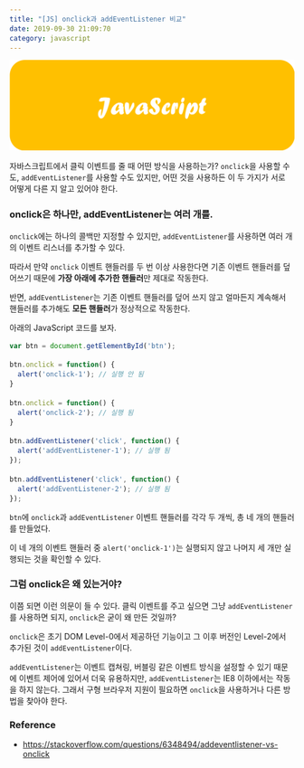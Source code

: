 ```yaml
---
title: "[JS] onclick과 addEventListener 비교"
date: 2019-09-30 21:09:70
category: javascript
---
```


![](images/javascript.png)

자바스크립트에서 클릭 이벤트를 줄 때 어떤 방식을 사용하는가?
`onclick`을 사용할 수도, `addEventListener`를 사용할 수도 있지만, 어떤 것을 사용하든 이 두 가지가 서로 어떻게 다른 지 알고 있어야 한다.

### onclick은 하나만, addEventListener는 여러 개를.

`onclick`에는 하나의 콜백만 지정할 수 있지만, `addEventListener`를 사용하면 여러 개의 이벤트 리스너를 추가할 수 있다.

따라서 만약 `onclick` 이벤트 핸들러를 두 번 이상 사용한다면 기존 이벤트 핸들러를 덮어쓰기 때문에 **가장 아래에 추가한 핸들러**만 제대로 작동한다.

반면, `addEventListener`는 기존 이벤트 핸들러를 덮어 쓰지 않고 얼마든지 계속해서 핸들러를 추가해도 **모든 핸들러**가 정상적으로 작동한다.

아래의 JavaScript 코드를 보자.

```js
var btn = document.getElementById('btn');

btn.onclick = function() {
  alert('onclick-1'); // 실행 안 됨
}

btn.onclick = function() {
  alert('onclick-2'); // 실행 됨
}

btn.addEventListener('click', function() {
  alert('addEventListener-1'); // 실행 됨
});

btn.addEventListener('click', function() {
  alert('addEventListener-2'); // 실행 됨
});
```

`btn`에 `onclick`과 `addEventListener` 이벤트 핸들러를 각각 두 개씩, 총 네 개의 핸들러를 만들었다.

이 네 개의 이벤트 핸들러 중 `alert('onclick-1')`는 실행되지 않고 나머지 세 개만 실행되는 것을 확인할 수 있다.

### 그럼 onclick은 왜 있는거야?

이쯤 되면 이런 의문이 들 수 있다. 클릭 이벤트를 주고 싶으면 그냥 `addEventListener`를 사용하면 되지, `onclick`은 굳이 왜 만든 것일까?

`onclick`은 초기 DOM Level-0에서 제공하던 기능이고 그 이후 버전인 Level-2에서 추가된 것이 `addEventListener`이다.

`addEventListener`는 이벤트 캡쳐링, 버블링 같은 이벤트 방식을 설정할 수 있기 때문에 이벤트 제어에 있어서 더욱 유용하지만, `addEventListener`는 IE8 이하에서는 작동을 하지 않는다. 그래서 구형 브라우저 지원이 필요하면 `onclick`을 사용하거나 다른 방법을 찾아야 한다.

### Reference 
- https://stackoverflow.com/questions/6348494/addeventlistener-vs-onclick